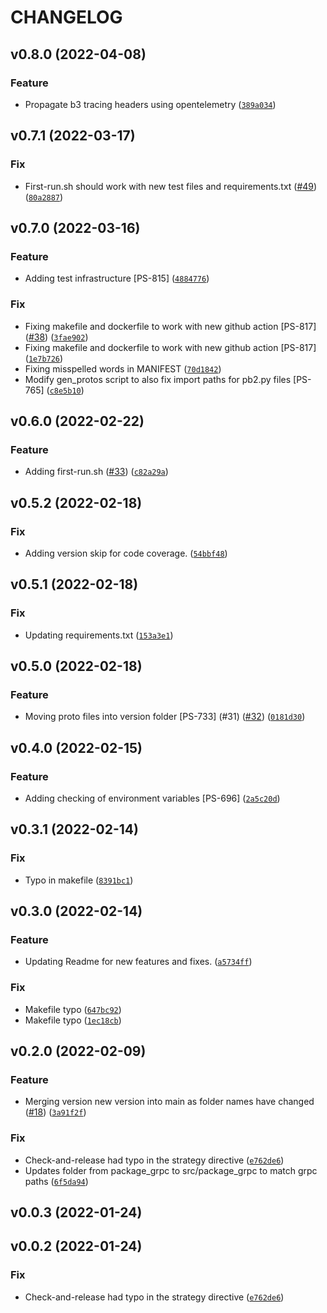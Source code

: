 # CHANGELOG
<!--next-version-placeholder-->

## v0.8.0 (2022-04-08)
### Feature
* Propagate b3 tracing headers using opentelemetry ([`389a034`](https://github.com/getpassport/template_services_python/commit/389a0345a1916687a52ec7dc6bc99b5cb18d7e96))

## v0.7.1 (2022-03-17)
### Fix
* First-run.sh should work with new test files and requirements.txt ([#49](https://github.com/getpassport/template_services_python/issues/49)) ([`80a2887`](https://github.com/getpassport/template_services_python/commit/80a288738a7a98e3e9a1a389ee2c39c8cede7dec))

## v0.7.0 (2022-03-16)
### Feature
* Adding test infrastructure [PS-815] ([`4884776`](https://github.com/getpassport/template_services_python/commit/48847763a8dc1d5fa76db9f3b1ab398d562baf1e))

### Fix
* Fixing makefile and dockerfile to work with new github action [PS-817] ([#38](https://github.com/getpassport/template_services_python/issues/38)) ([`3fae902`](https://github.com/getpassport/template_services_python/commit/3fae902db305c1275d8d2debca611ce1581eae60))
* Fixing makefile and dockerfile to work with new github action [PS-817] ([`1e7b726`](https://github.com/getpassport/template_services_python/commit/1e7b7265b6442d1bbf7cb76293c4075fc29bbaef))
* Fixing misspelled words in MANIFEST ([`70d1842`](https://github.com/getpassport/template_services_python/commit/70d18425bc9dec73b782522dbb04b31bfa492c96))
* Modify gen_protos script to also fix import paths for pb2.py files [PS-765] ([`c8e5b10`](https://github.com/getpassport/template_services_python/commit/c8e5b10e084b09b9f57c8f349a8b36891811c299))

## v0.6.0 (2022-02-22)
### Feature
* Adding first-run.sh ([#33](https://github.com/getpassport/template_services_python/issues/33)) ([`c82a29a`](https://github.com/getpassport/template_services_python/commit/c82a29af7f853fbba099ab236158461ef3627135))

## v0.5.2 (2022-02-18)
### Fix
* Adding version skip for code coverage. ([`54bbf48`](https://github.com/getpassport/template_services_python/commit/54bbf4827b885116882824fe6ea00de397258593))

## v0.5.1 (2022-02-18)
### Fix
* Updating requirements.txt ([`153a3e1`](https://github.com/getpassport/template_services_python/commit/153a3e17d82c8eeaf6a1efe325760ff5a58e1f66))

## v0.5.0 (2022-02-18)
### Feature
* Moving proto files into version folder [PS-733] (#31) ([#32](https://github.com/getpassport/template_services_python/issues/32)) ([`0181d30`](https://github.com/getpassport/template_services_python/commit/0181d30a147f97383db4b7bb2000a87d85db08a2))

## v0.4.0 (2022-02-15)
### Feature
* Adding checking of environment variables [PS-696] ([`2a5c20d`](https://github.com/getpassport/template_services_python/commit/2a5c20d37bf52b5a8252fcf0978593de8e4ff490))

## v0.3.1 (2022-02-14)
### Fix
* Typo in makefile ([`8391bc1`](https://github.com/getpassport/template_services_python/commit/8391bc10f3b28e7b49bc86cc86e7b48866e626de))

## v0.3.0 (2022-02-14)
### Feature
* Updating Readme for new features and fixes. ([`a5734ff`](https://github.com/getpassport/template_services_python/commit/a5734ffe5961a3f762edda72f60431d216fed799))

### Fix
* Makefile typo ([`647bc92`](https://github.com/getpassport/template_services_python/commit/647bc92cdefd456368e140137d58070a70e26a69))
* Makefile typo ([`1ec18cb`](https://github.com/getpassport/template_services_python/commit/1ec18cb5f3d30991e7c6f067b07006c15de17773))

## v0.2.0 (2022-02-09)
### Feature
* Merging version new version into main as folder names have changed ([#18](https://github.com/getpassport/template_services_python/issues/18)) ([`3a91f2f`](https://github.com/getpassport/template_services_python/commit/3a91f2f2146b9e7f3a915d057aad10bb755eff9e))

### Fix
* Check-and-release had typo in the strategy directive ([`e762de6`](https://github.com/getpassport/template_services_python/commit/e762de629cc9b902071b56414441c22f2ef44f6c))
* Updates folder from package_grpc to src/package_grpc to match grpc paths ([`6f5da94`](https://github.com/getpassport/template_services_python/commit/6f5da9489a16e0cd2e5b85532a99b1f941d6c2a5))

## v0.0.3 (2022-01-24)


## v0.0.2 (2022-01-24)
### Fix
* Check-and-release had typo in the strategy directive ([`e762de6`](https://github.com/getpassport/python-services-template/commit/e762de629cc9b902071b56414441c22f2ef44f6c))
